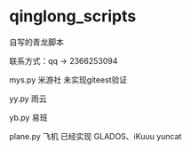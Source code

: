 # qinglong_scripts
自写的青龙脚本

联系方式：qq -> 2366253094

mys.py 米游社 未实现giteest验证

yy.py 雨云

yb.py 易班

plane.py 飞机 已经实现 GLADOS、iKuuu yuncat
